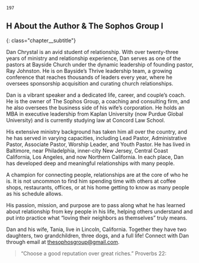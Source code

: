 ```
197
```
## H About the Author & The Sophos Group I
{: class="chapter__subtitle"}

Dan Chrystal is an avid student of relationship. With over twenty-three
years of ministry and relationship experience, Dan serves as one of the pastors at
Bayside Church under the dynamic leadership of founding pastor, Ray Johnston.
He is on Bayside’s Thrive leadership team, a growing conference that reaches
thousands of leaders every year, where he oversees sponsorship acquisition and
curating church relationships.

Dan is a vibrant speaker and a dedicated life, career, and couple’s coach.
He is the owner of The Sophos Group, a coaching and consulting firm, and he
also oversees the business side of his wife’s corporation. He holds an MBA in
executive leadership from Kaplan University (now Purdue Global University)
and is currently studying law at Concord Law School.

His extensive ministry background has taken him all over the country, and
he has served in varying capacities, including Lead Pastor, Administrative Pastor,
Associate Pastor, Worship Leader, and Youth Pastor. He has lived in Baltimore, near
Philadelphia, inner-city New Jersey, Central Coast California, Los Angeles, and
now Northern California. In each place, Dan has developed deep and meaningful
relationships with many people.

A champion for connecting people, relationships are at the core of who he
is. It is not uncommon to find him spending time with others at coffee shops,
restaurants, offices, or at his home getting to know as many people as his
schedule allows.

His passion, mission, and purpose are to pass along what he has learned
about relationship from key people in his life, helping others understand and put
into practice what “loving their neighbors as themselves” truly means.

Dan and his wife, Tania, live in Lincoln, California. Together they have
two daughters, two grandchildren, three dogs, and a full life! Connect with Dan
through email at thesophosgroup@gmail.com.

> “Choose a good reputation over great riches.”
> Proverbs 22: